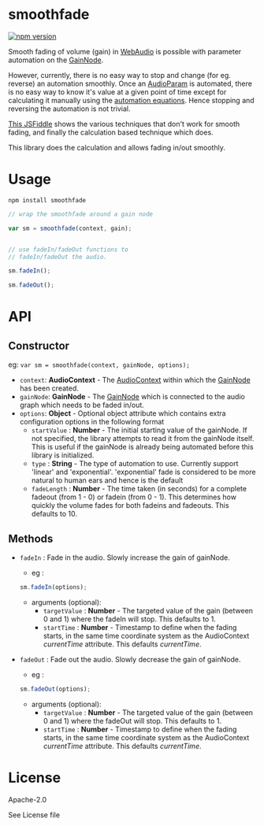 # smoothfade

[![npm version](https://badge.fury.io/js/smoothfade.svg)](http://badge.fury.io/js/smoothfade)

Smooth fading of volume (gain) in [WebAudio](http://webaudio.github.io/web-audio-api/) is possible with parameter automation on the [GainNode](http://webaudio.github.io/web-audio-api/#the-gainnode-interface).

However, currently, there is no easy way to stop and change (for eg. reverse) an automation smoothly. Once an [AudioParam](http://webaudio.github.io/web-audio-api/#idl-def-AudioParam) is automated, there is no easy way to know it's value at a given point of time except for calculating it manually using the [automation equations](http://webaudio.github.io/web-audio-api/#widl-AudioParam-exponentialRampToValueAtTime-void-float-value-double-endTime). Hence stopping and reversing the automation is not trivial.

[This JSFiddle](http://jsfiddle.net/notthetup/zrLb0pcy/) shows the various techniques that don't work for smooth fading, and finally the calculation based technique which does.

This library does the calculation and allows fading in/out smoothly.

# Usage

```
npm install smoothfade
```

```js
// wrap the smoothfade around a gain node

var sm = smoothfade(context, gain);


// use fadeIn/fadeOut functions to
// fadeIn/fadeOut the audio.

sm.fadeIn();

sm.fadeOut();
```


# API

## Constructor

eg: `var sm = smoothfade(context, gainNode, options);`

- `context`: __AudioContext__ - The [AudioContext](http://webaudio.github.io/web-audio-api/#the-audiocontext-interface) within which the [GainNode](http://webaudio.github.io/web-audio-api/#idl-def-AudioNode) has been created.
- `gainNode`: __GainNode__ - The [GainNode](http://webaudio.github.io/web-audio-api/#the-gainnode-interface) which is connected to the audio graph which needs to be faded in/out.
- `options`: __Object__ - Optional object attribute which contains extra configuration options in the following format
	- `startValue` : __Number__ - The initial starting value of the gainNode. If not specified, the library attempts to read it from the gainNode itself. This is useful if the gainNode is already being automated before this library is initialized.
	- `type` : __String__ - The type of automation to use. Currently support 'linear' and 'exponential'. 'exponential' fade is considered to be more natural to human ears and hence is the default
	- `fadeLength` : __Number__ - The time taken (in seconds) for a complete fadeout (from 1 - 0) or fadein (from 0 - 1). This determines how quickly the volume fades for both fadeins and fadeouts. This defaults to 10.


## Methods

- `fadeIn` : Fade in the audio. Slowly increase the gain of gainNode.
	- eg :
	```js
	sm.fadeIn(options);
	```
	- arguments (optional):
		- `targetValue` : __Number__ - The targeted value of the gain (between 0 and 1) where the fadeIn will stop. This defaults to 1.
		- `startTime` : __Number__ - Timestamp to define when the fading starts, in the same time coordinate system as the AudioContext _currentTime_ attribute. This defaults _currentTime_.


- `fadeOut` : Fade out the audio. Slowly decrease the gain of gainNode.
	- eg :
	```js
	sm.fadeOut(options);
	```
	- arguments (optional):
		- `targetValue` : __Number__ - The targeted value of the gain (between 0 and 1) where the fadeOut will stop. This defaults to 1.
		- `startTime` : __Number__ - Timestamp to define when the fading starts, in the same time coordinate system as the AudioContext _currentTime_ attribute. This defaults _currentTime_.


# License

Apache-2.0

See License file
